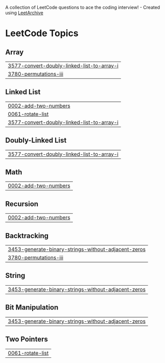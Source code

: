 A collection of LeetCode questions to ace the coding interview! - Created using [LeetArchive](https://github.com/anujlunawat/LeetArchive)


<!---LeetCode Topics Start-->
# LeetCode Topics
## Array
|  |
| ------- |
| [3577-convert-doubly-linked-list-to-array-i](https://github.com/polachandu/LeetCode/tree/main/LeetCode/3577-convert-doubly-linked-list-to-array-i) |
| [3780-permutations-iii](https://github.com/polachandu/LeetCode/tree/main/LeetCode/3780-permutations-iii) |
## Linked List
|  |
| ------- |
| [0002-add-two-numbers](https://github.com/polachandu/LeetCode/tree/main/LeetCode/0002-add-two-numbers) |
| [0061-rotate-list](https://github.com/polachandu/LeetCode/tree/main/LeetCode/0061-rotate-list) |
| [3577-convert-doubly-linked-list-to-array-i](https://github.com/polachandu/LeetCode/tree/main/LeetCode/3577-convert-doubly-linked-list-to-array-i) |
## Doubly-Linked List
|  |
| ------- |
| [3577-convert-doubly-linked-list-to-array-i](https://github.com/polachandu/LeetCode/tree/main/LeetCode/3577-convert-doubly-linked-list-to-array-i) |
## Math
|  |
| ------- |
| [0002-add-two-numbers](https://github.com/polachandu/LeetCode/tree/main/LeetCode/0002-add-two-numbers) |
## Recursion
|  |
| ------- |
| [0002-add-two-numbers](https://github.com/polachandu/LeetCode/tree/main/LeetCode/0002-add-two-numbers) |
## Backtracking
|  |
| ------- |
| [3453-generate-binary-strings-without-adjacent-zeros](https://github.com/polachandu/LeetCode/tree/main/LeetCode/3453-generate-binary-strings-without-adjacent-zeros) |
| [3780-permutations-iii](https://github.com/polachandu/LeetCode/tree/main/LeetCode/3780-permutations-iii) |
## String
|  |
| ------- |
| [3453-generate-binary-strings-without-adjacent-zeros](https://github.com/polachandu/LeetCode/tree/main/LeetCode/3453-generate-binary-strings-without-adjacent-zeros) |
## Bit Manipulation
|  |
| ------- |
| [3453-generate-binary-strings-without-adjacent-zeros](https://github.com/polachandu/LeetCode/tree/main/LeetCode/3453-generate-binary-strings-without-adjacent-zeros) |
## Two Pointers
|  |
| ------- |
| [0061-rotate-list](https://github.com/polachandu/LeetCode/tree/main/LeetCode/0061-rotate-list) |
<!---LeetCode Topics End-->
